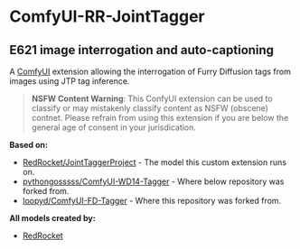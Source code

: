 # ComfyUI-RR-JointTagger
## E621 image interrogation and auto-captioning

A [ComfyUI](https://github.com/comfyanonymous/ComfyUI) extension allowing the interrogation of Furry Diffusion tags from images using JTP tag inference.

> **NSFW Content Warning**: This ConfyUI extension can be used to classify or may mistakenly classify content as NSFW (obscene) contnet.  Please refrain from using this extension if you are below the general age of consent in your jurisdication.

**Based on:**
- [RedRocket/JointTaggerProject](https://huggingface.co/RedRocket/JointTaggerProject) - The model this custom extension runs on.
- [pythongosssss/ComfyUI-WD14-Tagger](https://github.com/pythongosssss/ComfyUI-WD14-Tagger) - Where below repository was forked from.
- [loopyd/ComfyUI-FD-Tagger](https://github.com/loopyd/ComfyUI-FD-Tagger) - Where this repository was forked from.

**All models created by:**
- [RedRocket](https://huggingface.co/RedRocket)

